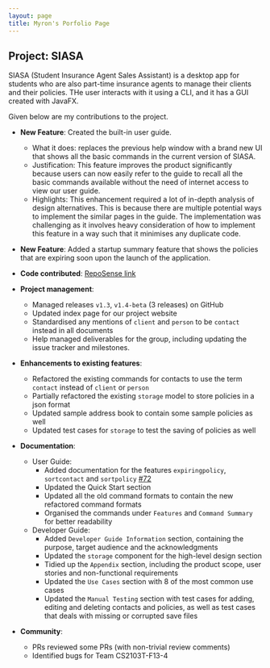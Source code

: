 ```yaml
---
layout: page
title: Myron's Porfolio Page
---
```


## Project: SIASA

SIASA (Student Insurance Agent Sales Assistant) is a desktop app for students who are also part-time insurance agents to manage their clients and their policies. THe user interacts with it using a CLI, and it has a GUI created with JavaFX.

Given below are my contributions to the project.

* **New Feature**: Created the built-in user guide.
    * What it does: replaces the previous help window with a brand new UI that shows all the basic commands in the current version of SIASA.
    * Justification: This feature improves the product significantly because users can now easily refer to the guide to recall all the basic commands available without the need of internet access to view our user guide.
    * Highlights: This enhancement required a lot of in-depth analysis of design alternatives. This is because there are multiple potential ways to implement the similar pages in the guide. The implementation was challenging as it involves heavy consideration of how to implement this feature in a way such that it minimises any duplicate code.

* **New Feature**: Added a startup summary feature that shows the policies that are expiring soon upon the launch of the application.

* **Code contributed**: [RepoSense link](https://nus-cs2103-ay2122s1.github.io/tp-dashboard/?search=meerian&sort=groupTitle&sortWithin=title&timeframe=commit&mergegroup=&groupSelect=groupByRepos&breakdown=true&checkedFileTypes=docs~functional-code~test-code~other&since=2021-09-17)

* **Project management**:
    * Managed releases `v1.3`, `v1.4-beta` (3 releases) on GitHub
    * Updated index page for our project website
    * Standardised any mentions of `client` and `person` to be `contact` instead in all documents
    * Help managed deliverables for the group, including updating the issue tracker and milestones.

* **Enhancements to existing features**:
    * Refactored the existing commands for contacts to use the term `contact` instead of `client` or `person`
    * Partially refactored the existing `storage` model to store policies in a json format
    * Updated sample address book to contain some sample policies as well
    * Updated test cases for `storage` to test the saving of policies as well

* **Documentation**:
    * User Guide:
        * Added documentation for the features `expiringpolicy`, `sortcontact` and `sortpolicy` [\#72]()
        * Updated the Quick Start section
        * Updated all the old command formats to contain the new refactored command formats
        * Organised the commands under `Features` and `Command Summary` for better readability
    * Developer Guide:
        * Added `Developer Guide Information` section, containing the purpose, target audience and the acknowledgments
        * Updated the `storage` component for the high-level design section
        * Tidied up the `Appendix` section, including the product scope, user stories and non-functional requirements
        * Updated the `Use Cases` section with 8 of the most common use cases
        * Updated the `Manual Testing` section with test cases for adding, editing and deleting contacts and policies, as well as test cases that deals with missing or corrupted save files
    
* **Community**:
    * PRs reviewed some PRs (with non-trivial review comments)
    * Identified bugs for Team CS2103T-F13-4
